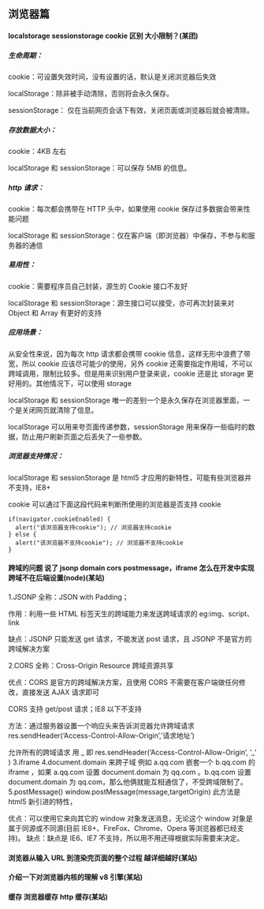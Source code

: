 ## 浏览器篇

#### localstorage sessionstorage cookie 区别 大小限制？(某团)

##### 生命周期：

cookie：可设置失效时间，没有设置的话，默认是关闭浏览器后失效

localStorage：除非被手动清除，否则将会永久保存。

sessionStorage： 仅在当前网页会话下有效，关闭页面或浏览器后就会被清除。

##### 存放数据大小：

cookie：4KB 左右

localStorage 和 sessionStorage：可以保存 5MB 的信息。

##### http 请求：

cookie：每次都会携带在 HTTP 头中，如果使用 cookie 保存过多数据会带来性能问题

localStorage 和 sessionStorage：仅在客户端（即浏览器）中保存，不参与和服务器的通信

##### 易用性：

cookie：需要程序员自己封装，源生的 Cookie 接口不友好

localStorage 和 sessionStorage：源生接口可以接受，亦可再次封装来对 Object 和 Array 有更好的支持

##### 应用场景：

从安全性来说，因为每次 http 请求都会携带 cookie 信息，这样无形中浪费了带宽，所以 cookie 应该尽可能少的使用，另外 cookie 还需要指定作用域，不可以跨域调用，限制比较多。但是用来识别用户登录来说，cookie 还是比 storage 更好用的。其他情况下，可以使用 storage

localStorage 和 sessionStorage 唯一的差别一个是永久保存在浏览器里面，一个是关闭网页就清除了信息。

localStorage 可以用来夸页面传递参数，sessionStorage 用来保存一些临时的数据，防止用户刷新页面之后丢失了一些参数。

##### 浏览器支持情况：

localStorage 和 sessionStorage 是 html5 才应用的新特性，可能有些浏览器并不支持，IE8+

cookie 可以通过下面这段代码来判断所使用的浏览器是否支持 cookie

```
if(navigator.cookieEnabled) {
  alert("该浏览器支持cookie"); // 浏览器支持cookie
} else {
  alert("该浏览器不支持cookie"); // 浏览器不支持cookie
}

```

#### 跨域的问题 说了 jsonp domain cors postmessage，iframe 怎么在开发中实现跨域不在后端设置(node)(某站)

1.JSONP
全称：JSON with Padding；

作用：利用一些 HTML 标签天生的跨域能力来发送跨域请求的 eg:img、script、link

缺点：JSONP 只能发送 get 请求，不能发送 post 请求，且 JSONP 不是官方的跨域解决方案

2.CORS
全称：Cross-Origin Resource 跨域资源共享

优点：CORS 是官方的跨域解决方案，且使用 CORS 不需要在客户端做任何修改，直接发送 AJAX 请求即可

CORS 支持 get/post 请求；IE8 以下不支持

方法：通过服务器设置一个响应头来告诉浏览器允许跨域请求
res.sendHeader(‘Access-Control-Allow-Origin’,’请求地址’)

允许所有的跨域请求 用 _ 即 res.sendHeader(‘Access-Control-Allow-Origin’, ’_’ )
3.iframe
4.document.domain 来跨子域
例如 a.qq.com 嵌套一个 b.qq.com 的 iframe ，如果 a.qq.com 设置 document.domain 为 qq.com 。b.qq.com 设置 document.domain 为 qq.com，那么他俩就能互相通信了，不受跨域限制了。
5.postMessage()
window.postMessage(message,targetOrigin) 此方法是 html5 新引进的特性，

优点：可以使用它来向其它的 window 对象发送消息，无论这个 window 对象是属于同源或不同源(目前 IE8+、FireFox、Chrome、Opera 等浏览器都已经支持)。
缺点：缺点是 IE6、IE7 不支持，所以用不用还得根据实际需要来决定。

#### 浏览器从输入 URL 到渲染完页面的整个过程 越详细越好(某站)

#### 介绍一下对浏览器内核的理解 v8 引擎(某站)

#### 缓存 浏览器缓存 http 缓存(某站)

